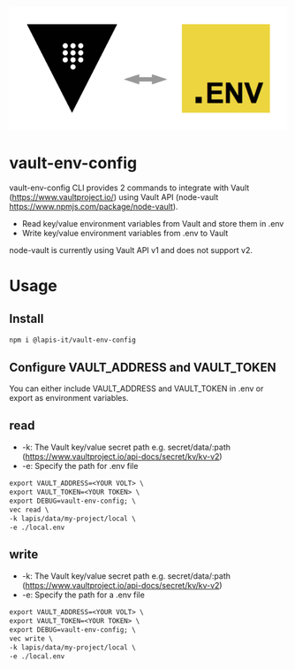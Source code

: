 ![Vault-Env-Config logo](https://github.com/LapisIT/lapisian/raw/master/packages/vault-env-config/src/images/vault-env-config.png "Vault logo")


# vault-env-config
vault-env-config CLI provides 2 commands to integrate with Vault (https://www.vaultproject.io/) 
using Vault API (node-vault https://www.npmjs.com/package/node-vault).

* Read key/value environment variables from Vault and store them in .env
* Write key/value environment variables from .env to Vault

node-vault is currently using Vault API v1 and does not support v2.

# Usage
## Install
```
npm i @lapis-it/vault-env-config
```
## Configure VAULT_ADDRESS and VAULT_TOKEN
You can either include VAULT_ADDRESS and VAULT_TOKEN in .env or export as environment variables.

## read
* -k: The Vault key/value secret path e.g. secret/data/:path (https://www.vaultproject.io/api-docs/secret/kv/kv-v2)
* -e: Specify the path for .env file   
```
export VAULT_ADDRESS=<YOUR VOLT> \
export VAULT_TOKEN=<YOUR TOKEN> \
export DEBUG=vault-env-config; \
vec read \
-k lapis/data/my-project/local \
-e ./local.env
```

## write
* -k: The Vault key/value secret path e.g. secret/data/:path (https://www.vaultproject.io/api-docs/secret/kv/kv-v2)
* -e: Specify the path for a .env file   
```
export VAULT_ADDRESS=<YOUR VOLT> \
export VAULT_TOKEN=<YOUR TOKEN> \
export DEBUG=vault-env-config; \
vec write \
-k lapis/data/my-project/local \
-e ./local.env
```


